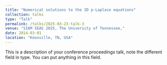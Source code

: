 ```yaml
---
title: "Numerical solutions to the 3D p-Laplace equations"
collection: talks
type: "Talk"
permalink: /talks/2025-03-23-talk-3
venue: "SIAM SEAS 2025, The University of Tennessee,"
date: 2014-03-01
location: "Knoxville, TN, USA"
---
```


This is a description of your conference proceedings talk, note the different field in type. You can put anything in this field.
